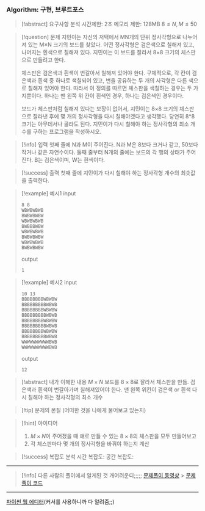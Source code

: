 ### Algorithm: 구현, 브루트포스

> [!abstract] 요구사항 분석
> 시간제한: 2초
> 메모리 제한: 128MB
> $8 \leq N, M \leq 50$

> [!question] 문제
> 지민이는 자신의 저택에서 MN개의 단위 정사각형으로 나누어져 있는 M×N 크기의 보드를 찾았다. 어떤 정사각형은 검은색으로 칠해져 있고, 나머지는 흰색으로 칠해져 있다. 지민이는 이 보드를 잘라서 8×8 크기의 체스판으로 만들려고 한다.
>
> 체스판은 검은색과 흰색이 번갈아서 칠해져 있어야 한다. 구체적으로, 각 칸이 검은색과 흰색 중 하나로 색칠되어 있고, 변을 공유하는 두 개의 사각형은 다른 색으로 칠해져 있어야 한다. 따라서 이 정의를 따르면 체스판을 색칠하는 경우는 두 가지뿐이다. 하나는 맨 왼쪽 위 칸이 흰색인 경우, 하나는 검은색인 경우이다.
>
> 보드가 체스판처럼 칠해져 있다는 보장이 없어서, 지민이는 8×8 크기의 체스판으로 잘라낸 후에 몇 개의 정사각형을 다시 칠해야겠다고 생각했다. 당연히 8\*8 크기는 아무데서나 골라도 된다. 지민이가 다시 칠해야 하는 정사각형의 최소 개수를 구하는 프로그램을 작성하시오.

> [!info] 입력
> 첫째 줄에 N과 M이 주어진다. N과 M은 8보다 크거나 같고, 50보다 작거나 같은 자연수이다. 둘째 줄부터 N개의 줄에는 보드의 각 행의 상태가 주어진다. B는 검은색이며, W는 흰색이다.

> [!success] 출력
> 첫째 줄에 지민이가 다시 칠해야 하는 정사각형 개수의 최솟값을 출력한다.

> [!example] 예시1
> input
>
> ```
> 8 8
> WBWBWBWB
> BWBWBWBW
> WBWBWBWB
> BWBBBWBW
> WBWBWBWB
> BWBWBWBW
> WBWBWBWB
> BWBWBWBW
> ```
>
> output
>
> ```
> 1
> ```

> [!example] 예시2
> input
>
> ```
> 10 13
> BBBBBBBBWBWBW
> BBBBBBBBBWBWB
> BBBBBBBBWBWBW
> BBBBBBBBBWBWB
> BBBBBBBBWBWBW
> BBBBBBBBBWBWB
> BBBBBBBBWBWBW
> BBBBBBBBBWBWB
> WWWWWWWWWWBWB
> WWWWWWWWWWBWB
> ```
>
> output
>
> ```
> 12
> ```

> [!abstract] 내가 이해한 내용
> $M \times N$ 보드를 $8 \times 8$로 잘라서 체스판을 만듦.
> 검은색과 흰색이 번갈아가며 칠해져있어야 한다.
> 맨 왼쪽 위칸이 검은색 or 흰색
> 다시 칠해야 하는 정사각형의 최소 개수

> [!tip] 문제의 본질 (어떠한 것을 나에게 물어보고 있는지)

> [!hint] 아이디어
>
> 1. $M \times N$이 주어졌을 때 얘로 만들 수 있는 $8 \times 8$의 체스판을 모두 만들어보고
> 2. 각 체스판마다 몇 개의 정사각형을 바꿔야 하는지 계산

> [!success] 복잡도 분석
> 시간 복잡도:
> 공간 복잡도:

---

> [!info] 다른 사람의 풀이에서 알게된 것
> 개어려운디;;;;;
> [문제풀이 동영상](https://www.youtube.com/watch?v=98TMUoYCCEE) > [문제풀이 코드](https://roamingman.tistory.com/6)

---

[파이썬 웹 에디터](https://www.onlineide.pro/playground/python?utm_source=online-python&utm_medium=navbar&utm_campaign=onlineidepro)(커서를 사용하니까 다 알려줌;;)

